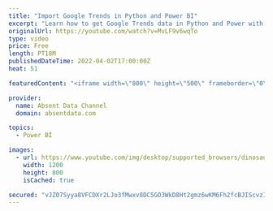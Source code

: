 ```yaml
---
title: "Import Google Trends in Python and Power BI"
excerpt: "Learn how to get Google Trends data in Python and Power with just a few lines of code.  You quickly get tons of keywords and date ranges with a few simple lines of Python. This code can easily transferred to Power BI so that this data can easily be uploaded  You can find the code here: Chapters.  0:40"
originalUrl: https://youtube.com/watch?v=MvLF9v6wqTo
type: video
price: Free
length: PT18M
publishedDateTime: 2022-04-02T17:00:00Z
heat: 51

featuredContent: "<iframe width=\"800\" height=\"500\" frameborder=\"0\" src=\"https://www.youtube.com/embed/MvLF9v6wqTo\" allow=\"accelerometer; autoplay; encrypted-media; gyroscope; picture-in-picture\" allowfullscreen></iframe>"

provider:
  name: Absent Data Channel
  domain: absentdata.com

topics:
  - Power BI

images:
  - url: https://www.youtube.com/img/desktop/supported_browsers/dinosaur.png
    width: 1200
    height: 800
    isCached: true

secured: "vJZ07Syya8VFCDXr2LJo3fMwxv8DC5GO3WkD8Ht2gmz6wKM6Fh2fcBJIScvzIs1D/wfhA5BxIRirEgRX/dldzGUPgH9FjIaYhtmPNJVALEAGe4uo4J32MEHDpBB4gqgUXhsJpldqSGpF4OF99wguOk4hbnUQ9jb0ap8LxH1yeG3ICxBJuNA8xuEGJi+Yr+QGS7X0HN0UKPMzRY7y/H0UTuF3TSJKKjDnm4zBKmgkEOQRAdY+cehIHK2Cx3DMo9hYIi7Wvh5ZNdCQ9SXPP1eF4ytis+0Bac8ByhlVO6wTelY7HGDTm40hUpVlBUL01559/7R/vwLkW2GS+QZ6SLCu1h6JqhmYgbrS6tUbGTdRD/+f9sXCyIZnInbdN83WF1IGHtypOosewSN4rTD+jsFxM/SPsewqompgufD6nUVMtyM=;QIbYnCo+J+OtsGwul3QgDA=="
---
```


